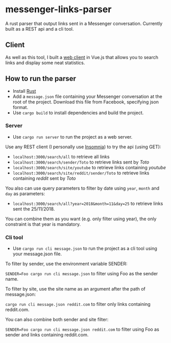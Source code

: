 # messenger-links-parser

A rust parser that output links sent in a Messenger conversation. Currently built as a REST api and a cli tool.

## Client

As well as this tool, I built a [web client](https://github.com/RomainCscn/messenger-parser-client) in Vue.js that allows you to search links and display some neat statistics.

## How to run the parser

- Install [Rust](https://www.rust-lang.org/en-US/install.html)
- Add a `message.json` file containing your Messenger conversation at the root of the project. Download this file from Facebook, specifying json format.
- Use `cargo build` to install dependencies and build the project.

### Server

- Use `cargo run server` to run the project as a web server.

Use any REST client (I personally use [Insomnia](https://insomnia.rest)) to try the api (using GET):
- `localhost:3000/search/all` to retrieve all links
- `localhost:3000/search/sender/Toto` to retrieve links sent by *Toto*
- `localhost:3000/search/site/youtube` to retrieve links containing *youtube*
- `localhost:3000/search/site/reddit/sender/Toto` to retrieve links containing *reddit* sent by *Toto*

You also can use query parameters to filter by date using `year`, `month` and `day` as parameters:

- `localhost:3000/search/all?year=2018&month=11&day=25` to retrieve links sent the 25/11/2018.

You can combine them as you want (e.g. only filter using year), the only constraint is that year is mandatory.

### Cli tool

- Use `cargo run cli message.json` to run the project as a cli tool using your message.json file.

To filter by sender, use the environment variable SENDER:

`SENDER=Foo cargo run cli message.json` to filter using Foo as the sender name.

To filter by site, use the site name as an argument after the path of message.json:

`cargo run cli message.json reddit.com` to filter only links containing reddit.com.

You can also combine both sender and site filter:

`SENDER=Foo cargo run cli message.json reddit.com` to filter using Foo as sender and links containing reddit.com.
